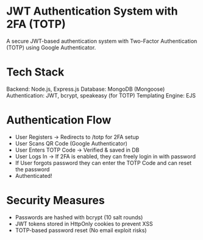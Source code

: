 # JWT Authentication System with 2FA (TOTP)
A secure JWT-based authentication system with Two-Factor Authentication (TOTP) using Google Authenticator.

# Tech Stack
Backend: Node.js, Express.js
Database: MongoDB (Mongoose)
Authentication: JWT, bcrypt, speakeasy (for TOTP)
Templating Engine: EJS

# Authentication Flow

-  User Registers → Redirects to /totp for 2FA setup
-  User Scans QR Code (Google Authenticator)
-  User Enters TOTP Code → Verified & saved in DB
-  User Logs In → If 2FA is enabled, they can freely login in with password
-  If User forgots password they can enter the TOTP Code and can reset the password 
-  Authenticated! 

# Security Measures
-  Passwords are hashed with bcrypt (10 salt rounds)
-  JWT tokens stored in HttpOnly cookies to prevent XSS
-  TOTP-based password reset (No email exploit risks)
